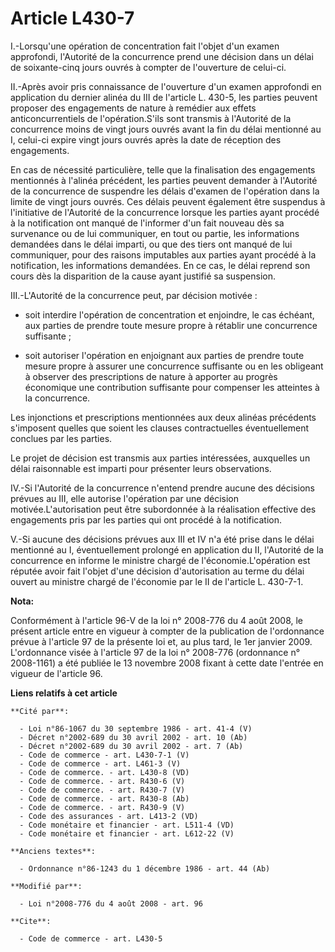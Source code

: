 # Article L430-7

I.-Lorsqu'une opération de concentration fait l'objet d'un examen approfondi, l'Autorité de la concurrence prend une décision
dans un délai de soixante-cinq jours ouvrés à compter de l'ouverture de celui-ci. 

II.-Après avoir pris connaissance de l'ouverture d'un examen approfondi en application du dernier alinéa du III de l'article
L. 430-5, les parties peuvent proposer des engagements de nature à remédier aux effets anticoncurrentiels de
l'opération.S'ils sont transmis à l'Autorité de la concurrence moins de vingt jours ouvrés avant la fin du délai mentionné au
I, celui-ci expire vingt jours ouvrés après la date de réception des engagements. 

En cas de nécessité particulière, telle que la finalisation des engagements mentionnés à l'alinéa précédent, les parties
peuvent demander à l'Autorité de la concurrence de suspendre les délais d'examen de l'opération dans la limite de vingt jours
ouvrés. Ces délais peuvent également être suspendus à l'initiative de l'Autorité de la concurrence lorsque les parties ayant
procédé à la notification ont manqué de l'informer d'un fait nouveau dès sa survenance ou de lui communiquer, en tout ou
partie, les informations demandées dans le délai imparti, ou que des tiers ont manqué de lui communiquer, pour des raisons
imputables aux parties ayant procédé à la notification, les informations demandées. En ce cas, le délai reprend son cours dès
la disparition de la cause ayant justifié sa suspension. 

III.-L'Autorité de la concurrence peut, par décision motivée :

- soit interdire l'opération de concentration et enjoindre, le cas échéant, aux parties de prendre toute mesure propre à
rétablir une concurrence suffisante ;

- soit autoriser l'opération en enjoignant aux parties de prendre toute mesure propre à assurer une concurrence suffisante ou
en les obligeant à observer des prescriptions de nature à apporter au progrès économique une contribution suffisante pour
compenser les atteintes à la concurrence. 

Les injonctions et prescriptions mentionnées aux deux alinéas précédents s'imposent quelles que soient les clauses
contractuelles éventuellement conclues par les parties. 

Le projet de décision est transmis aux parties intéressées, auxquelles un délai raisonnable est imparti pour présenter leurs
observations. 

IV.-Si l'Autorité de la concurrence n'entend prendre aucune des décisions prévues au III, elle autorise l'opération par une
décision motivée.L'autorisation peut être subordonnée à la réalisation effective des engagements pris par les parties qui ont
procédé à la notification.

V.-Si aucune des décisions prévues aux III et IV n'a été prise dans le délai mentionné au I, éventuellement prolongé en
application du II, l'Autorité de la concurrence en informe le ministre chargé de l'économie.L'opération est réputée avoir
fait l'objet d'une décision d'autorisation au terme du délai ouvert au ministre chargé de l'économie par le II de l'article
L. 430-7-1.

**Nota:**

Conformément à l'article 96-V de la loi n° 2008-776 du 4 août 2008, le présent article entre en vigueur à compter de la
publication de l'ordonnance prévue à l'article 97 de la présente loi et, au plus tard, le 1er janvier 2009. L'ordonnance
visée à l'article 97 de la loi n° 2008-776 (ordonnance n° 2008-1161) a été publiée le 13 novembre 2008 fixant à cette date
l'entrée en vigueur de l'article 96.

**Liens relatifs à cet article**

	**Cité par**:

	  - Loi n°86-1067 du 30 septembre 1986 - art. 41-4 (V)
	  - Décret n°2002-689 du 30 avril 2002 - art. 10 (Ab)
	  - Décret n°2002-689 du 30 avril 2002 - art. 7 (Ab)
	  - Code de commerce - art. L430-7-1 (V)
	  - Code de commerce - art. L461-3 (V)
	  - Code de commerce. - art. L430-8 (VD)
	  - Code de commerce. - art. R430-6 (V)
	  - Code de commerce. - art. R430-7 (V)
	  - Code de commerce. - art. R430-8 (Ab)
	  - Code de commerce. - art. R430-9 (V)
	  - Code des assurances - art. L413-2 (VD)
	  - Code monétaire et financier - art. L511-4 (VD)
	  - Code monétaire et financier - art. L612-22 (V)

	**Anciens textes**:

	  - Ordonnance n°86-1243 du 1 décembre 1986 - art. 44 (Ab)

	**Modifié par**:

	  - Loi n°2008-776 du 4 août 2008 - art. 96

	**Cite**:

	  - Code de commerce - art. L430-5
